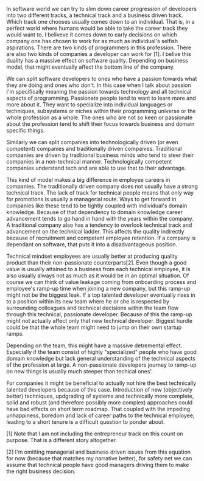 In software world we can try to slim down career progression of developers into two different tracks, a technical track and a business driven track. Which track one chooses usually comes down to an individual. That is, in a perfect world where humans would be able to take the career track they would want to. I beliveve it comes down to early decisions on which company one has chosen to work for as much as individual's selfish aspirations. There are two kinds of programmers in this profession. There are also two kinds of companies a developer can work for [1]. I belive this duality has a massive effect on software quality. Depending on business model, that might eventually affect the bottom line of the company.

We can split software developers to ones who have a passion towards what they are doing and ones who don't. In this case when I talk about passion I'm specifically meaning the passion towards technology and all technical aspects of programming. Passionate people tend to want to learn more and more about it. They want to specialize into individual languages or techniques, subsystems or niches within their programming universe or the whole profession as a whole. The ones who are not so keen or passionate about the profession tend to shift their focus towards business and domain specific things.

Similarly we can split companies into technologically driven (or even competent) companies and traditionally driven companies. Traditional companies are driven by traditional business minds who tend to steer their companies in a non-technical manner. Technologically competent companies understand tech and are able to use that to their advantage. 

This kind of model makes a big difference in employee careers in companies. The traditionally driven company does not usually have a strong technical track. The lack of track for technical people means that only way for promotions is usually a managerial route. Ways to get forward in companies like these tend to be tightly coupled with individual's domain knowledge. Because of that dependency to domain knowledge career advancement tends to go hand in hand with the years within the company. A traditional company also has a tendency to overlook technical track and advancement on the technical ladder. This affects the quality indirectly because of recruitment and competent employee retention. If a company is dependant on software, that puts it into a disadvantageous position.

Technical mindset employees are usually better at producing quality product than their non-passionate counterparts[2]. Even though a good value is usually attained to a business from each technical employee, it is also usually always not as much as it would be in an optimal situation. Of course we can think of value leakage coming from onboarding process and employee's ramp-up time when joining a new company, but this ramp-up might not be the biggest leak. If a top talented developer eventually rises in to a position within its new team where he or she is respected by surrounding colleagues and technical decisions within the team flow through this technical, passionate developer. Because of this the ramp-up might not actually affect only that new technical developer. Biggest hurdle could be that the whole team might need to jump on their own startup ramps.

Depending on the team, this might have a massive detremental effect. Especially if the team consist of highly "specialized" people who have good domain knowledge but lack general understanding of the technical aspects of the profession at large. A non-passionate developers journey to ramp-up on new things is usually much steeper than techical ones'.

For companies it might be beneficial to actually not hire the best technically talented developers because of this case. Introduction of new (objectively better) techniques, updgrading of systems and technically more complete, solid and robust (and therefore possibly more complex) approaches could have bad effects on short term roadmap. That coupled with the impeding unhappiness, boredom and lack of career paths to the technical employee, leading to a short tenure is a difficult question to ponder about. 

[1] Note that I am not including the entrepreneur track on this count on purpose. That is a different story altogether.

[2] I'm omitting managerial and business driven issues from this equation for now (because that matches my narrative better), for safety net we can assume that technical people have good managers driving them to make the right business decision.
